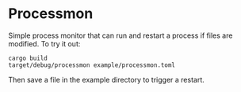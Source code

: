 # Processmon

Simple process monitor that can run and restart a process if files are
modified. To try it out:

```
cargo build
target/debug/processmon example/processmon.toml
```

Then save a file in the example directory to trigger a restart.
